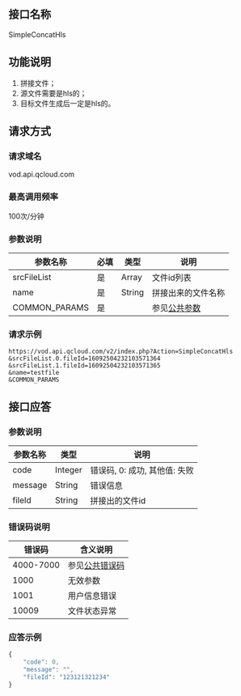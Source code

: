 ## 接口名称
SimpleConcatHls

## 功能说明
1. 拼接文件；
2. 源文件需要是hls的；
3. 目标文件生成后一定是hls的。

## 请求方式

### 请求域名
vod.api.qcloud.com

### 最高调用频率
100次/分钟

### 参数说明
| 参数名称 | 必填 | 类型 | 说明 |
|---------------|----------|---------|---------|
| srcFileList | 是 | Array | 文件id列表 |
| name          | 是 | String    | 拼接出来的文件名称|
| COMMON_PARAMS | 是 |  | 参见[公共参数](/document/product/266/7782#.E5.85.AC.E5.85.B1.E5.8F.82.E6.95.B0) |

### 请求示例
```
https://vod.api.qcloud.com/v2/index.php?Action=SimpleConcatHls
&srcFileList.0.fileId=16092504232103571364
&srcFileList.1.fileId=16092504232103571365
&name=testfile
&COMMON_PARAMS
```
## 接口应答

### 参数说明
| 参数名称 | 类型 | 说明 |
|---------|---------|---------|
| code | Integer | 错误码, 0: 成功, 其他值: 失败 |
| message | String | 错误信息 |
| fileId | String | 拼接出的文件id |

### 错误码说明
| 错误码 | 含义说明|
|---------|---------|
| 4000-7000 | 参见[公共错误码](/document/product/266/7783)  |
| 1000 | 无效参数  |
| 1001 | 用户信息错误  |
| 10009 | 文件状态异常  |

### 应答示例
```javascript
{
    "code": 0,
    "message": "",
    "fileId": "123121321234"
}
```
